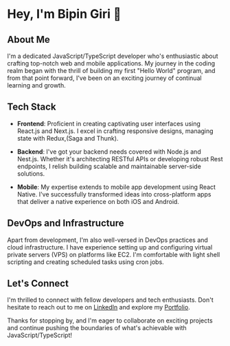 # Hey, I'm Bipin Giri 👋

## About Me

I'm a dedicated JavaScript/TypeScript developer who's enthusiastic about crafting top-notch web and mobile applications. My journey in the coding realm began with the thrill of building my first "Hello World" program, and from that point forward, I've been on an exciting journey of continual learning and growth.

## Tech Stack

- **Frontend**: Proficient in creating captivating user interfaces using React.js and Next.js. I excel in crafting responsive designs, managing state with Redux,(Saga and Thunk).

- **Backend**: I've got your backend needs covered with Node.js and Nest.js. Whether it's architecting RESTful APIs or developing robust Rest endpoints, I relish building scalable and maintainable server-side solutions.

- **Mobile**: My expertise extends to mobile app development using React Native. I've successfully transformed ideas into cross-platform apps that deliver a native experience on both iOS and Android.

## DevOps and Infrastructure

Apart from development, I'm also well-versed in DevOps practices and cloud infrastructure. I have experience setting up and configuring virtual private servers (VPS) on platforms like EC2. I'm comfortable with light shell scripting and creating scheduled tasks using cron jobs.


## Let's Connect

I'm thrilled to connect with fellow developers and tech enthusiasts. Don't hesitate to reach out to me on [LinkedIn](https://www.linkedin.com/in/bipin-giri-8005b2267/) and explore my [Portfolio](https://bipingiri77.com.np/).

Thanks for stopping by, and I'm eager to collaborate on exciting projects and continue pushing the boundaries of what's achievable with JavaScript/TypeScript!
